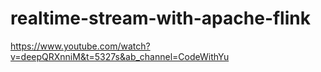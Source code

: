# realtime-stream-with-apache-flink

https://www.youtube.com/watch?v=deepQRXnniM&t=5327s&ab_channel=CodeWithYu
